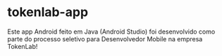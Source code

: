 # tokenlab-app

Este app Android feito em Java (Android Studio) foi desenvolvido como parte do processo seletivo para Desenvolvedor Mobile na empresa TokenLab!
